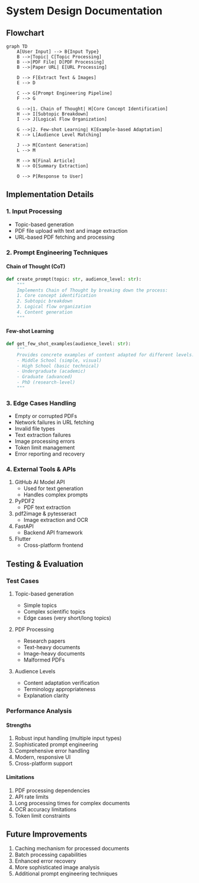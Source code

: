 # System Design Documentation

## Flowchart
```mermaid
graph TD
    A[User Input] --> B{Input Type}
    B -->|Topic| C[Topic Processing]
    B -->|PDF File| D[PDF Processing]
    B -->|Paper URL| E[URL Processing]
    
    D --> F[Extract Text & Images]
    E --> D
    
    C --> G[Prompt Engineering Pipeline]
    F --> G
    
    G -->|1. Chain of Thought| H[Core Concept Identification]
    H --> I[Subtopic Breakdown]
    I --> J[Logical Flow Organization]
    
    G -->|2. Few-shot Learning| K[Example-based Adaptation]
    K --> L[Audience Level Matching]
    
    J --> M[Content Generation]
    L --> M
    
    M --> N[Final Article]
    N --> O[Summary Extraction]
    
    O --> P[Response to User]
```

## Implementation Details

### 1. Input Processing
- Topic-based generation
- PDF file upload with text and image extraction
- URL-based PDF fetching and processing

### 2. Prompt Engineering Techniques

#### Chain of Thought (CoT)
```python
def create_prompt(topic: str, audience_level: str):
    """
    Implements Chain of Thought by breaking down the process:
    1. Core concept identification
    2. Subtopic breakdown
    3. Logical flow organization
    4. Content generation
    """
```

#### Few-shot Learning
```python
def get_few_shot_examples(audience_level: str):
    """
    Provides concrete examples of content adapted for different levels:
    - Middle School (simple, visual)
    - High School (basic technical)
    - Undergraduate (academic)
    - Graduate (advanced)
    - PhD (research-level)
    """
```

### 3. Edge Cases Handling
- Empty or corrupted PDFs
- Network failures in URL fetching
- Invalid file types
- Text extraction failures
- Image processing errors
- Token limit management
- Error reporting and recovery

### 4. External Tools & APIs
1. GitHub AI Model API
   - Used for text generation
   - Handles complex prompts
2. PyPDF2
   - PDF text extraction
3. pdf2image & pytesseract
   - Image extraction and OCR
4. FastAPI
   - Backend API framework
5. Flutter
   - Cross-platform frontend

## Testing & Evaluation

### Test Cases
1. Topic-based generation
   - Simple topics
   - Complex scientific topics
   - Edge cases (very short/long topics)

2. PDF Processing
   - Research papers
   - Text-heavy documents
   - Image-heavy documents
   - Malformed PDFs

3. Audience Levels
   - Content adaptation verification
   - Terminology appropriateness
   - Explanation clarity

### Performance Analysis

#### Strengths
1. Robust input handling (multiple input types)
2. Sophisticated prompt engineering
3. Comprehensive error handling
4. Modern, responsive UI
5. Cross-platform support

#### Limitations
1. PDF processing dependencies
2. API rate limits
3. Long processing times for complex documents
4. OCR accuracy limitations
5. Token limit constraints

## Future Improvements
1. Caching mechanism for processed documents
2. Batch processing capabilities
3. Enhanced error recovery
4. More sophisticated image analysis
5. Additional prompt engineering techniques 
